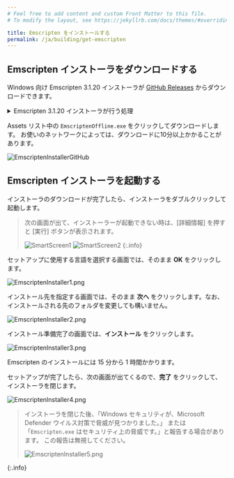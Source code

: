 ```yaml
---
# Feel free to add content and custom Front Matter to this file.
# To modify the layout, see https://jekyllrb.com/docs/themes/#overriding-theme-defaults

title: Emscripten をインストールする
permalink: /ja/building/get-emscripten
---
```


## Emscripten インストーラをダウンロードする

Windows 向け Emscripten 3.1.20 インストーラが [GitHub Releases](https://github.com/nokotan/EmscriptenInstaller/releases/latest) からダウンロードできます。

<details markdown="block"><summary>Emscripten 3.1.20 インストーラが行う処理</summary>

インストーラは次のツールをお使いの開発環境にダウンロードします。

- Emscripten 3.1.20
- Clang Compiler Front End
- Node
- Python

</details>

Assets リスト中の `EmscriptenOffline.exe` をクリックしてダウンロードします。
お使いのネットワークによっては、ダウンロードに10分以上かかることがあります。

![EmscriptenInstallerGitHub](/assets/img/building/install-emscripten/EmscriptenInstallerGitHub.png)

## Emscripten インストーラを起動する

インストーラのダウンロードが完了したら、インストーラをダブルクリックして起動します。

> 次の画面が出て、インストーラーが起動できない時は、\[詳細情報\] を押すと \[実行\] ボタンが表示されます。
>
> ![SmartScreen1](/assets/img/building/install-siv3d/SmartScreenGuard1.png)
> ![SmartScreen2](/assets/img/building/install-emscripten/smart-screen-guard-again.png)
{:.info}

セットアップに使用する言語を選択する画面では、そのまま **OK** をクリックします。

![EmscriptenInstaller1.png](/assets/img/building/install-emscripten/EmscriptenInstaller1.png)

インストール先を指定する画面では、そのまま **次へ** をクリックします。なお、インストールされる先のフォルダを変更しても構いません。

![EmscriptenInstaller2.png](/assets/img/building/install-emscripten/EmscriptenInstaller2.png)

インストール準備完了の画面では、**インストール** をクリックします。

![EmscriptenInstaller3.png](/assets/img/building/install-emscripten/EmscriptenInstaller3.png)

Emscripten のインストールには 15 分から 1 時間かかります。

セットアップが完了したら、次の画面が出てくるので、**完了** をクリックして、インストーラを閉じます。

![EmscriptenInstaller4.png](/assets/img/building/install-emscripten/EmscriptenInstaller4.png)

>
> インストーラを閉じた後、「Windows セキュリティが、Microsoft Defender ウイルス対策で脅威が見つかりました。」
> または「`Emscripten.exe` はセキュリティ上の脅威です。」と報告する場合があります。
> この報告は無視してください。
>
> ![EmscriptenInstaller5.png](/assets/img/building/install-emscripten/EmscriptenInstaller5.png)
>
{:.info}
